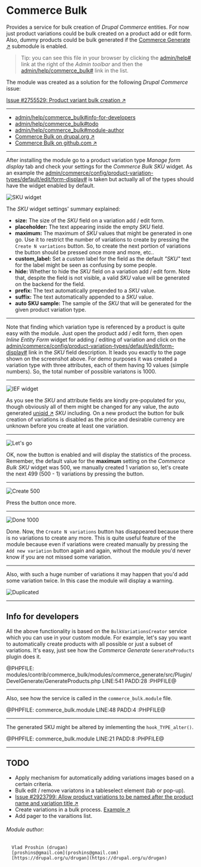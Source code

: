 Commerce Bulk
=============

Provides a service for bulk creation of *Drupal Commerce* entities. For now just
product variations could be bulk created on a product add or edit form. Also,
dummy products could be bulk generated if
the [Commerce Generate ↗](https://github.com/drugan/commerce_bulk/tree/8.x-1.x/modules/commerce_generate)
submodule is enabled.

> Tip: you can see this file in your browser by clicking
the [admin/help#](#0 "? Help") link at the right of the *Admin toolbar* and then
the [admin/help/commerce_bulk#](#0 "Commerce Bulk") link in the list.

The module was created as a solution for the following *Drupal Commerce* issue:

[Issue \#2755529: Product variant bulk creation ↗](https://www.drupal.org/node/2755529)

________________________________________________________________________________

- [admin/help/commerce_bulk#info-for-developers](#info-for-developers "Info for developers")
- [admin/help/commerce_bulk#todo](#todo "TODO")
- [admin/help/commerce_bulk#module-author](#module-author "Module author")
- [Commerce Bulk on drupal.org ↗](https://www.drupal.org/project/commerce_bulk)
- [Commerce Bulk on github.com ↗](https://github.com/drugan/commerce_bulk)

________________________________________________________________________________

After installing the module go to a product variation
type *Manage form display* tab and check your settings for
the *Commerce Bulk SKU* widget. As an example
the [admin/commerce/config/product-variation-types/default/edit/form-display#](#0
"default product variation type") is taken but actually all of the types should
have the widget enabled by default.

![SKU widget](images/sku-widget.png "Commerce Bulk SKU widget")

The *SKU* widget settings' summary explained:

- **size:** The size of the *SKU* field on a variation add / edit form.
- **placeholder:** The text appearing inside the empty *SKU* field.
- **maximum:** The maximum of *SKU* values that might be generated in one go.
Use it to restrict the number of variations to create by pressing
the `Create N variations` button. So, to create the next portion of variations
the button should be pressed once more and more, etc..
- **custom_label:** Set a custom label for the field as the
default *"SKU"* text for the label might be seen as confusing by some people.
- **hide:** Whether to hide the *SKU* field on a variation add / edit form. Note
that, despite the field is not visible, a valid *SKU* value will be generated on
the backend for the field.
- **prefix:** The text automatically prepended to a *SKU* value.
- **suffix:** The text automatically appended to a *SKU* value.
- **auto SKU sample:** The sample of the *SKU* that will be generated for the
given product variation type.

________________________________________________________________________________

Note that finding which variation type is referenced by a product is quite easy
with the module. Just open the product add / edit form, then
open *Inline Entity Form* widget for adding / editing of variation and click on
the [admin/commerce/config/product-variation-types/default/edit/form-display#](#0
"Set up default SKU") link in the *SKU* field description. It leads you exactly
to the page shown on the screenshot above. For demo purposes it was created a
variation type with three attributes, each of them having 10 values (simple
numbers). So, the total number of possible variatons is 1000.

________________________________________________________________________________

![IEF widget](images/ief-widget.png "Inline Entity Form widget")

As you see the *SKU* and attribute fields are kindly pre-populated for you,
though obviously all of them might be changed for any value, the auto
generated [uniqid ↗](http://php.net/manual/en/function.uniqid.php) *SKU*
including. On a new product the button for bulk creation of variations is
disabled as the price and desirable currency are unknown before you create at
least one variation.

________________________________________________________________________________

![Let's go](images/create-499.png "Let's go")

OK, now the button is enabled and will display the statistics of the process.
Remember, the default value for the **maximum** setting on
the *Commerce Bulk SKU* widget was 500, we manually created 1 variation so,
let's create the next 499 (500 - 1) variations by pressing the button.

________________________________________________________________________________

![Create 500](images/create-500.png "Create 500")

Press the button once more.

________________________________________________________________________________

![Done 1000](images/done-1000.png "Done 1000")

Done. Now, the `Create N variations` button has disappeared because there is
no variations to create any more. This is quite useful feature of the module
because even if variations were created manually by pressing
the `Add new variation` button again and again, without the module you'd never
know if you are not missed some variation.

________________________________________________________________________________

Also, with such a huge number of variations it may happen that you'd add some
variation twice. In this case the module will display a warning.

![Duplicated](images/duplicated.png "Duplicated")

________________________________________________________________________________


## Info for developers

All the above functionality is based on the `BulkVariationsCreator` service
which you can use in your custom module. For example, let's say you want to
automatically create products with all possible or just a subset of
variations. It's easy, just see how the *Commerce Generate* `GenerateProducts`
plugin does it.

@PHPFILE: modules/contrib/commerce_bulk/modules/commerce_generate/src/Plugin/DevelGenerate/GenerateProducts.php LINE:541 PADD:28 :PHPFILE@

________________________________________________________________________________

Also, see how the service is called in the `commerce_bulk.module` file.

@PHPFILE: commerce_bulk.module LINE:48 PADD:4 :PHPFILE@

________________________________________________________________________________

The generated SKU might be altered by imlementing the `hook_TYPE_alter()`.

@PHPFILE: commerce_bulk.module LINE:21 PADD:8 :PHPFILE@

________________________________________________________________________________

## TODO

- Apply mechanism for automatically adding variations images based on a certain
criteria.
- Bulk edit / remove variatons in a tableselect element (tab or pop-up).
- [Issue #2923799: Allow product variations to be named after the product name and variation title ↗](https://www.drupal.org/project/commerce/issues/2923799)
- Create variations in a bulk process. [Example ↗](https://www.drupal.org/project/commerce/issues/2902882#comment-12486526)
- Add pager to the varaitions list.

###### Module author:
```
  Vlad Proshin (drugan)
  [proshins@gmail.com](proshins@gmail.com)
  [https://drupal.org/u/drugan](https://drupal.org/u/drugan)
```
